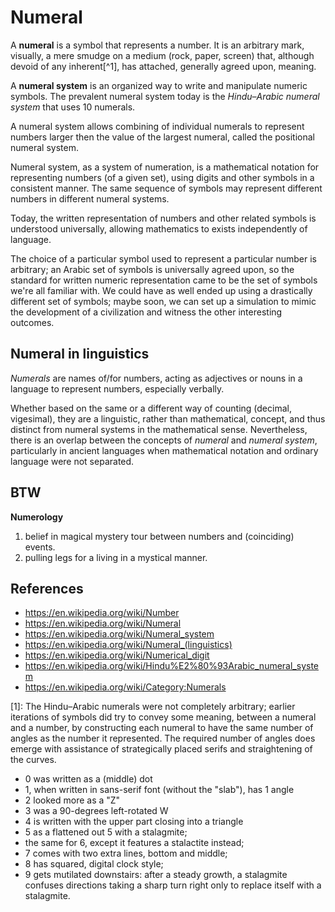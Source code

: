# Numeral

A **numeral** is a symbol that represents a number. It is an arbitrary mark, visually, a mere smudge on a medium (rock, paper, screen) that, although devoid of any inherent[^1], has attached, generally agreed upon, meaning.



A **numeral system** is an organized way to write and manipulate numeric symbols. The prevalent numeral system today is the *Hindu–Arabic numeral system* that uses 10 numerals.

A numeral system allows combining of individual numerals to represent numbers larger then the value of the largest numeral, called the positional numeral system.

Numeral system, as a system of numeration, is a mathematical notation for representing numbers (of a given set), using digits and other symbols in a consistent manner. The same sequence of symbols may represent different numbers in different numeral systems.

Today, the written representation of numbers and other related symbols is understood universally, allowing mathematics to exists independently of language.

The choice of a particular symbol used to represent a particular number is arbitrary; an Arabic set of symbols is universally agreed upon, so the standard for written numeric representation came to be the set of symbols we're all familiar with. We could have as well ended up using a drastically different set of symbols; maybe soon, we can set up a simulation to mimic the development of a civilization and witness the other interesting outcomes.



## Numeral in linguistics

*Numerals* are names of/for numbers, acting as adjectives or nouns in a language to represent numbers, especially verbally.

Whether based on the same or a different way of counting (decimal, vigesimal), they are a linguistic, rather than mathematical, concept, and thus distinct from numeral systems in the mathematical sense. Nevertheless, there is an overlap between the concepts of *numeral* and *numeral system*, particularly in ancient languages when mathematical notation and ordinary language were not separated.



## BTW
**Numerology**
1. belief in magical mystery tour between numbers and (coinciding) events.
2. pulling legs for a living in a mystical manner.



## References
- https://en.wikipedia.org/wiki/Number
- https://en.wikipedia.org/wiki/Numeral
- https://en.wikipedia.org/wiki/Numeral_system
- https://en.wikipedia.org/wiki/Numeral_(linguistics)
- https://en.wikipedia.org/wiki/Numerical_digit
- https://en.wikipedia.org/wiki/Hindu%E2%80%93Arabic_numeral_system
- https://en.wikipedia.org/wiki/Category:Numerals




[1]: The Hindu–Arabic numerals were not completely arbitrary; earlier iterations of symbols did try to convey some meaning, between a numeral and a number, by constructing each numeral to have the same number of angles as the number it represented. The required number of angles does emerge with assistance of strategically placed serifs and straightening of the curves.
- 0 was written as a (middle) dot
- 1, when written in sans-serif font (without the "slab"), has 1 angle
- 2 looked more as a "Z"
- 3 was a 90-degrees left-rotated W
- 4 is written with the upper part closing into a triangle
- 5 as a flattened out 5 with a stalagmite;
- the same for 6, except it features a stalactite instead;
- 7 comes with two extra lines, bottom and middle;
- 8 has squared, digital clock style;
- 9 gets mutilated downstairs: after a steady growth, a stalagmite confuses directions taking a sharp turn right only to replace itself with a stalagmite.
